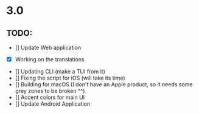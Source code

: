 # 3.0


## TODO:

- [] Update Web application
- [x] Working on the translations
- [] Updating CLI (make a TUI from it)
- [] Fixing the script for iOS (will take its time)
- [] Building for macOS (I don't have an Apple product, so it needs some grey zones to be broken ^^)
- [] Accent colors for main UI
- [] Update Android Application